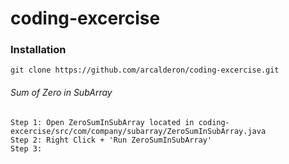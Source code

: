 # coding-excercise


### Installation


```
git clone https://github.com/arcalderon/coding-excercise.git

```


###### Sum of Zero in SubArray 
```
Step 1: Open ZeroSumInSubArray located in coding-excercise/src/com/company/subarray/ZeroSumInSubArray.java
Step 2: Right Click + 'Run ZeroSumInSubArray'
Step 3: 
```





